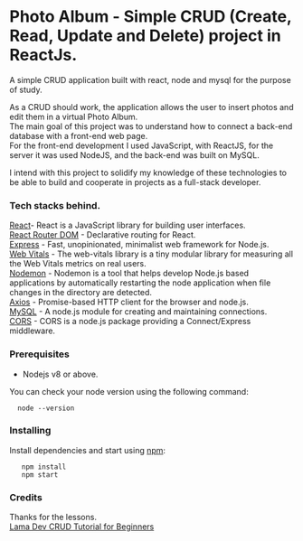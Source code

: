 # Photo Album - Simple CRUD (Create, Read, Update and Delete) project in ReactJs.
A simple CRUD application built with react, node and mysql for the purpose of study. 

As a CRUD should work, the application allows the user to insert photos and edit them in a virtual Photo Album.  
The main goal of this project was to understand how to connect a back-end database with a front-end web page.  
For the front-end development I used JavaScript, with ReactJS, for the server it was used NodeJS, and the back-end was built on MySQL.

I intend with this project to solidify my knowledge of these technologies to be able to build and cooperate in projects as a full-stack developer.

###   Tech stacks behind.

[React](https://reactjs.org/)- React is a JavaScript library for building user interfaces.  
[React Router DOM](https://www.npmjs.com/package/react-router-dom) - Declarative routing for React.  
[Express](https://www.npmjs.com/package/express) - Fast, unopinionated, minimalist web framework for Node.js.  
[Web Vitals](https://www.npmjs.com/package/web-vitals) - The web-vitals library is a tiny modular library for measuring all the Web Vitals metrics on real users.  
[Nodemon](https://www.npmjs.com/package/nodemon) - Nodemon is a tool that helps develop Node.js based applications by automatically restarting the node application when file changes in the directory are detected.  
[Axios](https://www.npmjs.com/package/axios) - Promise-based HTTP client for the browser and node.js.  
[MySQL](https://www.npmjs.com/package/mysql) - A node.js module for creating and maintaining connections.  
[CORS](https://www.npmjs.com/package/cors) - CORS is a node.js package providing a Connect/Express middleware.  

### Prerequisites

 - Nodejs v8 or above.
  
  You can check your node version using the following command:  
  
      node --version
      
### Installing 

Install dependencies and start using [npm](https://www.npmjs.com/):  

       npm install  
       npm start
    
### Credits

Thanks for the lessons.  
[Lama Dev CRUD Tutorial for Beginners](https://www.youtube.com/watch?v=fPuLnzSjPLE&t=1988s)




